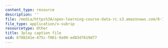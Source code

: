 ```yaml
---
content_type: resource
description: ''
file: /media/https%3A/open-learning-course-data-rc.s3.amazonaws.com/8-701-introduction-to-nuclear-and-particle-physics-fall-2020/6708241e475cf0619a99ed83d7619d77_AQkCZmhu0aA.srt
file_type: application/x-subrip
resourcetype: Other
title: 3play caption file
uid: 6708241e-475c-f061-9a99-ed83d7619d77
---
```

